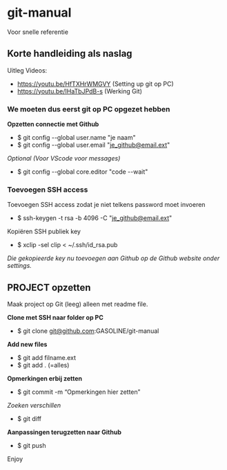 # git-manual
Voor snelle referentie

## Korte handleiding als naslag
Uitleg Videos:
* https://youtu.be/HfTXHrWMGVY (Setting up git op PC)
* https://youtu.be/IHaTbJPdB-s (Werking Git)

### We moeten dus eerst git op PC opgezet hebben
**Opzetten connectie met Github**
* $ git config --global user.name "je naam"
* $ git config --global user.email "je_github@email.ext"

*Optional (Voor VScode voor messages)*
* $ git config --global core.editor "code --wait"

### Toevoegen SSH access
Toevoegen SSH access zodat je niet telkens password moet invoeren
* $ ssh-keygen -t rsa -b 4096 -C "je_github@email.ext"

Kopiëren SSH publiek key
* $ xclip -sel clip < ~/.ssh/id_rsa.pub

*Die gekopieerde key nu toevoegen aan Github op de Github website onder settings.*


## PROJECT opzetten
    
Maak project op Git (leeg) alleen met readme file.

**Clone met SSH naar folder op PC**
* $ git clone git@github.com:GASOLINE/git-manual
    
**Add new files**
* $ git add filname.ext
* $ git add . (=alles)

**Opmerkingen erbij zetten**
* $ git commit -m “Opmerkingen hier zetten”
    
*Zoeken verschillen*
* $ git diff
    
**Aanpassingen terugzetten naar Github**
* $ git push

Enjoy